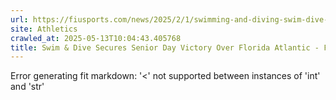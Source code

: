 ```yaml
---
url: https://fiusports.com/news/2025/2/1/swimming-and-diving-swim-dive-secures-senior-day-victory-over-florida-atlantic.aspx
site: Athletics
crawled_at: 2025-05-13T10:04:43.405768
title: Swim & Dive Secures Senior Day Victory Over Florida Atlantic - FIU Athletics
---
```


Error generating fit markdown: '<' not supported between instances of 'int' and 'str'
